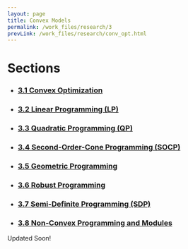 ```yaml
---
layout: page
title: Convex Models
permalink: /work_files/research/3
prevLink: /work_files/research/conv_opt.html
---
```


# Sections
* ### [3.1 Convex Optimization](/work_files/research/conv_opt/3__1)

* ### [3.2 Linear Programming (LP)](/work_files/research/conv_opt/3_2)

* ### [3.3 Quadratic Programming (QP)](/work_files/research/conv_opt/3_3)

* ### [3.4 Second-Order-Cone Programming (SOCP)](/work_files/research/conv_opt/3_4)

* ### [3.5 Geometric Programming](/work_files/research/conv_opt/3_5)

* ### [3.6 Robust Programming](/work_files/research/conv_opt/3_6)

* ### [3.7 Semi-Definite Programming (SDP)](/work_files/research/conv_opt/3_7)

* ### [3.8 Non-Convex Programming and Modules](/work_files/research/conv_opt/3_8)



Updated Soon!